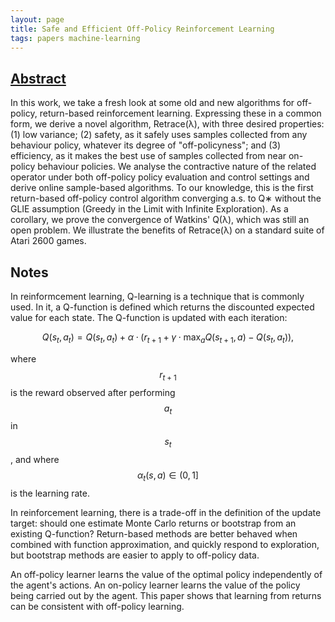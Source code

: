 ```yaml
---
layout: page
title: Safe and Efficient Off-Policy Reinforcement Learning
tags: papers machine-learning
---
```


## [Abstract](https://arxiv.org/abs/1606.02647)

In this work, we take a fresh look at some old and new algorithms for
off-policy, return-based reinforcement learning. Expressing these in a common
form, we derive a novel algorithm, Retrace(λ), with three desired properties:
(1) low variance; (2) safety, as it safely uses samples collected from any
behaviour policy, whatever its degree of "off-policyness"; and (3) efficiency,
as it makes the best use of samples collected from near on-policy behaviour
policies. We analyse the contractive nature of the related operator under both
off-policy policy evaluation and control settings and derive online sample-based
algorithms. To our knowledge, this is the first return-based off-policy control
algorithm converging a.s. to Q∗ without the GLIE assumption (Greedy in the Limit
with Infinite Exploration). As a corollary, we prove the convergence of Watkins'
Q(λ), which was still an open problem. We illustrate the benefits of Retrace(λ)
on a standard suite of Atari 2600 games.

## Notes

In reinformcement learning, Q-learning is a technique that is commonly used. In
it, a Q-function is defined which returns the discounted expected value for each
state. The Q-function is updated with each iteration:

$$
Q(s_t, a_t) = Q(s_t, a_t) + \alpha \cdot (r_{t+1} + \gamma \cdot \max_a Q(s_{t+1}, a) - Q(s_t, a_t)),
$$

where $$r_{t+1}$$ is the reward observed after performing $$a_t$$ in $$s_t$$, and
where $$\alpha_t(s, a) \in (0, 1]$$ is the learning rate.

In reinforcement learning, there is a trade-off in the definition of the update
target: should one estimate Monte Carlo returns or bootstrap from an existing
Q-function? Return-based methods are better behaved when combined with function
approximation, and quickly respond to exploration, but bootstrap methods are
easier to apply to off-policy data.

An off-policy learner learns the value of the optimal policy independently of
the agent's actions. An on-policy learner learns the value of the policy being
carried out by the agent. This paper shows that learning from returns can be
consistent with off-policy learning.
